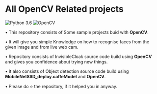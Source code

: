 # All OpenCV Related projects
![Python 3.6](https://img.shields.io/badge/Python-3.6-brightgreen.svg) ![OpenCV](https://img.shields.io/badge/OpenCV-brightgreen.svg) 

• This repository consists of Some sample projects buid with __OpenCV__.

• It will give you simple Knowledge on how to recognise faces from the given image and from live web cam.

• Repository consists of InvisibleCloak source code build using __OpenCV__ and gives you confidence about trying new things.

• It also consists of Object detection source code build using __MobileNetSSD_deploy.caffeModel__ and __OpenCV__.

• Please do ⭐ the repository, if it helped you in anyway.



